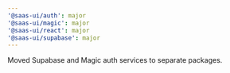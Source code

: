 ```yaml
---
'@saas-ui/auth': major
'@saas-ui/magic': major
'@saas-ui/react': major
'@saas-ui/supabase': major
---
```


Moved Supabase and Magic auth services to separate packages.
